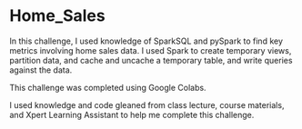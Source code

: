 # Home_Sales

In this challenge, I used knowledge of SparkSQL and pySpark to find key metrics involving home sales data. I used Spark to create temporary views, partition data, and cache and uncache a temporary table, and write queries against the data.

This challenge was completed using Google Colabs.

I used knowledge and code gleaned from class lecture, course materials, and Xpert Learning Assistant to help me complete this challenge.